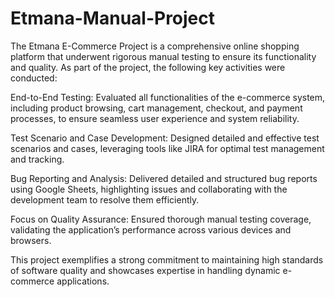 # Etmana-Manual-Project

 The Etmana E-Commerce Project is a comprehensive online shopping platform that underwent rigorous manual testing to ensure its functionality and quality. As part of the project, the following key activities were conducted:

End-to-End Testing: Evaluated all functionalities of the e-commerce system, including product browsing, cart management, checkout, 
and payment processes, to ensure seamless user experience and system reliability.

Test Scenario and Case Development: Designed detailed and effective test scenarios and cases, leveraging tools like JIRA for optimal test management and tracking.

Bug Reporting and Analysis: Delivered detailed and structured bug reports using Google Sheets, highlighting issues and collaborating with the development team to resolve them efficiently.

Focus on Quality Assurance: Ensured thorough manual testing coverage, validating the application’s performance across various devices and browsers.

This project exemplifies a strong commitment to maintaining high standards of software quality and showcases expertise in handling dynamic e-commerce applications.
